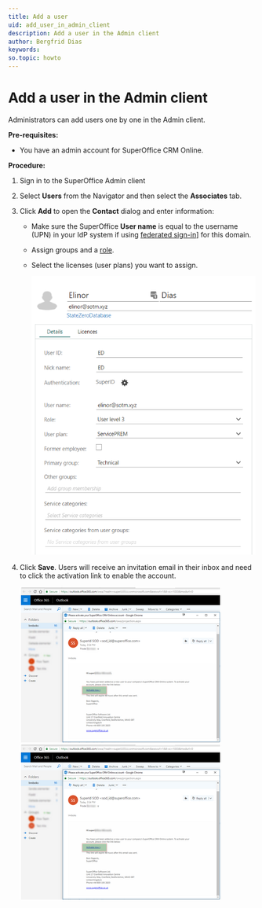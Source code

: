 ```yaml
---
title: Add a user
uid: add_user_in_admin_client
description: Add a user in the Admin client
author: Bergfrid Dias
keywords:
so.topic: howto
---
```


# Add a user in the Admin client

Administrators can add users one by one in the Admin client.

**Pre-requisites:**

* You have an admin account for SuperOffice CRM Online.

**Procedure:**

1. Sign in to the SuperOffice Admin client
2. Select **Users** from the Navigator and then select the **Associates** tab.

3. Click **Add** to open the **Contact** dialog and enter information:

    * Make sure the SuperOffice **User name** is equal to the username (UPN) in your IdP system if using [federated sign-in][1]] for this domain.

    * Assign groups and a [role][2].

    * Select the licenses (user plans) you want to assign.

        ![Add user -screenshot][img1]

4. Click **Save**. Users will receive an invitation email in their inbox and need to click the activation link to enable the account.

    ![invite Google -screenshot][img2]
    ![invite Microsoft 365 -screenshot][img3]

<!-- Referenced links -->
[1]: ../superid/sign-in-services.md
[2]: index.md

[img1]: media/soadm-add-user.png
[img2]: media/googleinvite.png
[img3]: media/o365invite.png
